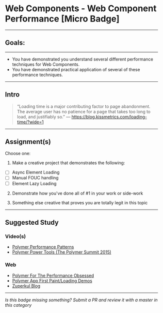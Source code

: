 # Web Components - Web Component Performance [Micro Badge]

------

## Goals:

------

- You have demonstrated you understand several different performance techniques for Web Components.
- You have demonstrated practical application of several of these performance techniques.

-----

## Intro

> “Loading time is a major contributing factor to page abandonment. The average user has no patience for a page that takes too long to load, and justifiably so.” ― https://blog.kissmetrics.com/loading-time/?wide=1

-----

## Assignment(s)

Choose one:

1) Make a creative project that demonstrates the following:
- [ ] Async Element Loading
- [ ] Manual FOUC handling
- [ ] Element Lazy Loading

2) Demonstrate how you've done all of #1 in your work or side-work

3) Something else creative that proves you are totally legit in this topic

---------------

## Suggested Study

### Video(s)
- [Polymer Performance Patterns](https://youtu.be/Yr84DpNaMfk)
- [Polymer Power Tools (The Polymer Summit 2015)](https://www.youtube.com/watch?v=LMqM4PfrFxs)

### Web
- [Polymer For The Performance Obsessed](https://aerotwist.com/blog/polymer-for-the-performance-obsessed/)
- [Polymer App First Paint/Loading Demos](https://ebidel.github.io/polymer-experiments/polymersummit/fouc/)
- [Zuperkul Blog](https://github.com/PolymerLabs/zuperkulblog-progressive)

-----

  *Is this badge missing something? Submit a PR and review it with a master in this category*
